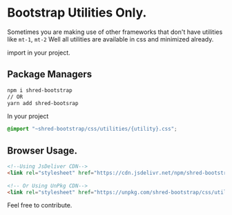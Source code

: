 # Bootstrap Utilities Only.

Sometimes you are making use of other frameworks that don't have utilities like `mt-1`, `mt-2` 
Well all utilities are available in css and minimized already.

import in your project.


## Package Managers
```sh
npm i shred-bootstrap
// OR
yarn add shred-bootsrap
```
In your project
```scss
@import "~shred-bootstrap/css/utilities/{utility}.css";
```

## Browser Usage.
```html
<!--Using JsDeliver CDN-->
<link rel="stylesheet" href="https://cdn.jsdelivr.net/npm/shred-bootstrap/css/utilities/{utility}.css">
 
<!-- Or Using UnPkg CDN-->
<link rel="stylesheet" href="https://unpkg.com/shred-bootstrap/css/utilities/{utility}.css">
```

Feel free to contribute.
